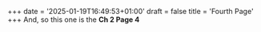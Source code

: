 +++
date = '2025-01-19T16:49:53+01:00'
draft = false
title = 'Fourth Page'
+++
And, so this one is the **Ch 2 Page 4**